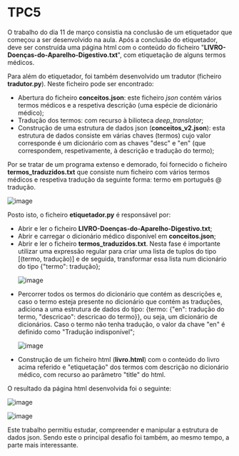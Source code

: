 # TPC5

O trabalho do dia 11 de março consistia na conclusão de um etiquetador que começou a ser desenvolvido na aula. Após a conclusão do etiquetador, deve ser construída uma página html com o conteúdo do ficheiro "<strong>LIVRO-Doenças-do-Aparelho-Digestivo.txt</strong>", com etiquetação de alguns termos médicos.

Para além do etiquetador, foi também desenvolvido um tradutor (ficheiro <strong>tradutor.py</strong>). Neste ficheiro pode ser encontrado:
<ul>
<li>Abertura do ficheiro <strong>conceitos.json</strong>: este ficheiro <i>json</i> contém vários termos médicos e a respetiva descrição (uma espécie de dicionário médico);</li>
<li>Tradução dos termos: com recurso à bilioteca <i>deep_translator</i>;</li>
<li>Construção de uma estrutura de dados json (<strong>conceitos_v2.json</strong>): esta estrutura de dados consiste em várias chaves (termos) cujo valor corresponde é um dicionário com as chaves "desc" e "en" (que correspondem, respetivamente, à descrição e tradução do termo);</li>
</ul>

Por se tratar de um programa extenso e demorado, foi fornecido o ficheiro <strong>termos_traduzidos.txt</strong> que consiste num ficheiro com vários termos médicos e respetiva tradução da seguinte forma: termo em português @ tradução. 

![image](https://github.com/monicaccmartins/pln-2324/assets/91961697/9bdf731c-c1ed-4d13-a96c-9550a8b0ae00)

Posto isto, o ficheiro <strong>etiquetador.py</strong> é responsável por:
<ul>
<li>Abrir e ler o ficheiro <strong>LIVRO-Doenças-do-Aparelho-Digestivo.txt</strong>;</li>
<li>Abrir e carregar o dicionário médico disponível em <strong>conceitos.json</strong>;</li>
<li>Abrir e ler o ficheiro <strong>termos_traduzidos.txt</strong>. Nesta fase é importante utilizar uma expressão regular para criar uma lista de tuplos do tipo [(termo, tradução)] e de seguida, transformar essa lista num dicionário do tipo {"termo": tradução};</li>

![image](https://github.com/monicaccmartins/pln-2324/assets/91961697/74d9539a-8b79-4968-827f-12acabdce636)

<li>Percorrer todos os termos do dicionário que contém as descrições e, caso o termo esteja presente no dicionário que contém as traduções, adiciona a uma estrutura de dados do tipo: {termo: {"en": tradução do termo, "descricao": descricao do termo}}, ou seja, um dicionário de dicionários. Caso o termo não tenha tradução, o valor da chave "en" é definido como "Tradução indisponível";</li>

![image](https://github.com/monicaccmartins/pln-2324/assets/91961697/87ee789d-8921-44a4-bf6f-1539ee2902c9)

<li>Construção de um ficheiro html (<strong>livro.html</strong>) com o conteúdo do livro acima referido e "etiquetação" dos termos com descrição no dicionário médico, com recurso ao parâmetro "title" do html.</li>
</ul>

O resultado da página html desenvolvida foi o seguinte:

![image](https://github.com/monicaccmartins/pln-2324/assets/91961697/8337739b-223e-49eb-83fd-cd66b2225456)

![image](https://github.com/monicaccmartins/pln-2324/assets/91961697/3c232ea2-0e9d-466a-b09c-de5b1d1cb654)


Este trabalho permitiu estudar, compreender e manipular a estrutura de dados json. Sendo este o principal desafio foi também, ao mesmo tempo, a parte mais interessante.